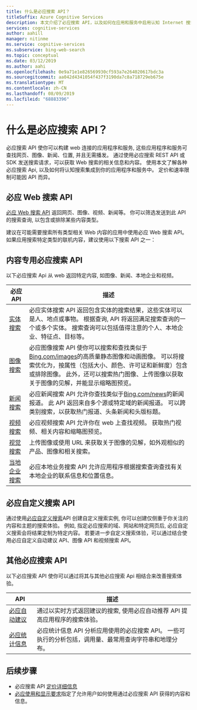 ```yaml
---
title: 什么是必应搜索 API？
titleSuffix: Azure Cognitive Services
description: 本文介绍了必应搜索 API，以及如何在应用和服务中启用认知 Internet 搜索。
services: cognitive-services
author: aahill
manager: nitinme
ms.service: cognitive-services
ms.subservice: bing-web-search
ms.topic: conceptual
ms.date: 03/12/2019
ms.author: aahi
ms.openlocfilehash: 0e9a71e1e826569930cf593a7e264020617bdc3a
ms.sourcegitcommit: aa042d4341054f437f3190da7c8a718729eb675e
ms.translationtype: MT
ms.contentlocale: zh-CN
ms.lasthandoff: 08/09/2019
ms.locfileid: "68883396"
---
```

# <a name="what-are-the-bing-search-apis"></a>什么是必应搜索 API？

必应搜索 API 使你可以构建 web 连接的应用程序和服务, 这些应用程序和服务可查找网页、图像、新闻、位置, 并且无需播发。 通过使用必应搜索 REST API 或 SDK 发送搜索请求，可以获取 Web 搜索的相关信息和内容。 使用本文了解各种必应搜索 Api, 以及如何将认知搜索集成到你的应用程序和服务中。 定价和速率限制可能因 API 而异。

## <a name="the-bing-web-search-api"></a>必应 Web 搜索 API

[必应 Web 搜索 API](../Bing-Web-Search/index.yml) 返回网页、图像、视频、新闻等。 你可以筛选发送到此 API 的搜索查询, 以包含或排除某些内容类型。

建议在可能需要搜索所有类型相关 Web 内容的应用中使用必应 Web 搜索 API。 如果应用搜索特定类型的联机内容，建议使用以下搜索 API 之一：

## <a name="content-specific-bing-search-apis"></a>内容专用必应搜索 API

以下必应搜索 Api 从 web 返回特定内容, 如图像、新闻、本地企业和视频。

| 必应 API | 描述 |
| -- | -- |
| [实体搜索](../Bing-Entities-Search/index.yml) | 必应实体搜索 API 返回包含实体的搜索结果，这些实体可以是人、地点或事物。 根据查询, API 将返回满足搜索查询的一个或多个实体。 搜索查询可以包括值得注意的个人、本地企业、特征点、目标等。 |
| [图像搜索](../Bing-Image-Search/index.yml) | 必应图像搜索 API 使你可以搜索和查找类似于[Bing.com/images](https://www.Bing.com/images)的高质量静态图像和动画图像。 可以将搜索优化为，按属性（包括大小、颜色、许可证和新鲜度）包含或排除图像。 此外，还可以搜索热门图像、上传图像以获取关于图像的见解，并能显示缩略图预览。 |
| [新闻搜索](../Bing-News-Search/index.yml) | 必应新闻搜索 API 允许你查找类似于[Bing.com/news](https://www.Bing.com/news)的新闻报道。 此 API 返回来自多个源或特定域的新闻报道。 可以跨类别搜索，以获取热门报道、头条新闻和头版标题。 |
| [视频搜索](../Bing-Video-Search/index.yml) | 必应视频搜索 API 允许你在 web 上查找视频。 获取热门视频、相关内容和缩略图预览。 |
| [视觉搜索](../Bing-visual-search/index.yml) | 上传图像或使用 URL 来获取关于图像的见解，如外观相似的产品、图像和相关搜索。 |
 [当地企业搜索](../bing-local-business-search/index.yml) | 必应本地业务搜索 API 允许应用程序根据搜索查询查找有关本地企业的联系信息和位置信息。 |

## <a name="the-bing-custom-search-api"></a>必应自定义搜索 API

通过使用[必应自定义搜索](../Bing-Custom-Search/index.yml)API 创建自定义搜索实例, 你可以创建仅侧重于你关注的内容和主题的搜索体验。 例如, 指定必应搜索的域、网站和特定网页后, 必应自定义搜索会将结果定制为特定内容。 若要进一步自定义搜索体验，可以通过结合使用必应自定义自动建议 API、图像 API 和视频搜索 API。

## <a name="additional-bing-search-apis"></a>其他必应搜索 API

以下必应搜索 API 使你可以通过将其与其他必应搜索 Api 相结合来改善搜索体验。

| API | 描述 |
| -- | -- |
| [必应自动建议](../Bing-Autosuggest/index.yml) | 通过以实时方式返回建议的搜索, 使用必应自动推荐 API 提高应用程序的搜索体验。  |
| [必应统计信息](bing-web-stats.md) | 必应统计信息 API 分析应用使用的必应搜索 API。 一些可执行的分析包括，调用量、最常用查询字符串和地理分布。 |

## <a name="next-steps"></a>后续步骤

* 必应搜索 API [定价详细信息](https://azure.microsoft.com/pricing/details/cognitive-services/search-api/)
* [必应使用和显示要求](./use-display-requirements.md)指定了允许用户如何使用通过必应搜索 API 获得的内容和信息。
